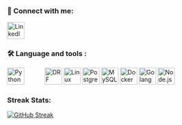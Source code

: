  
### 🔗 Connect with me:
<p align="left">
 
  <a href="https://www.linkedin.com/in/shahab-bozorgi/" target="_blank">
    <img src="https://cdn.jsdelivr.net/gh/devicons/devicon/icons/linkedin/linkedin-original.svg" width="40px" title="LinkedIn"/>
  </a>
</p>

### 🛠 Language and tools :
<p align="left">
  <img src="https://cdn.jsdelivr.net/gh/devicons/devicon/icons/python/python-original.svg" width="40px" title="Python"/>
  <img src="https://cdn.jsdelivr.net/gh/devicons/devicon@latest/icons/django/django-plain.svg" width="40px" title="Django"/ style="filter: brightness(0) invert(1);" />
  <img src="https://cdn.jsdelivr.net/gh/devicons/devicon@latest/icons/djangorest/djangorest-original-wordmark.svg" width="40px" title="DRF"/>
  <img src="https://cdn.jsdelivr.net/gh/devicons/devicon@latest/icons/linux/linux-plain.svg" width="40px" title="Linux"/>
  <img src="https://cdn.jsdelivr.net/gh/devicons/devicon@latest/icons/postgresql/postgresql-plain.svg" width="40px" title="PostgreSQL"/>
  <img src="https://cdn.jsdelivr.net/gh/devicons/devicon/icons/mysql/mysql-original.svg" width="40px" title="MySQL"/>
  <img src="https://cdn.jsdelivr.net/gh/devicons/devicon@latest/icons/docker/docker-original.svg" width="40px" title="Docker"/>
  <img src="https://cdn.jsdelivr.net/gh/devicons/devicon/icons/go/go-original.svg" width="40px" title="Golang"/>
  <img src="https://cdn.jsdelivr.net/gh/devicons/devicon@latest/icons/nodejs/nodejs-original-wordmark.svg"  width="40px" title="Node.js"/>
</p>



###  Streak Stats:
[![GitHub Streak](https://streak-stats.demolab.com/?user=shahab-bozorgi&theme=dark)](https://git.io/streak-stats)





